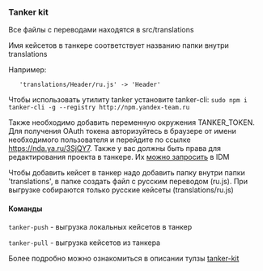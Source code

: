### Tanker kit

Все файлы с переводами находятся в src/translations

Имя кейсетов в танкере соответствует названию папки внутри translations

Например:

```
   'translations/Header/ru.js' -> 'Header'
```

Чтобы использовать утилиту tanker установите tanker-cli:
`sudo npm i tanker-cli -g --registry http://npm.yandex-team.ru`

Также необходимо добавить переменную окружения TANKER_TOKEN.
Для получения OAuth токена авторизуйтесь в браузере от имени необходимого пользователя и перейдите по ссылке https://nda.ya.ru/3SjQY7.
Также у вас должны быть права для редактирования проекта в танкере. Их [можно запросить](https://doc.yandex-team.ru/Tanker/general-info/concepts/quickstart.html#quickstart__idm) в IDM

Чтобы добавить кейсет в танкер надо добавить папку внутри папки 'translations', в папке создать файл с русским переводом (ru.js).
При выгрузке собираются только русские кейсеты (translations/ru.js)

#### Команды

`tanker-push` - выгрузка локальных кейсетов в танкер

`tanker-pull` - выгрузка кейсетов из танкера

Более подробно можно ознакомиться в описании тулзы [tanker-kit](https://github.yandex-team.ru/search-interfaces/frontend/blob/f5b00cb03d009996a9744b81617123871d3a0b4f/packages/tanker-kit/doc/overview.md)
